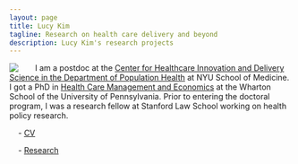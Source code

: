 ```yaml
---
layout: page
title: Lucy Kim
tagline: Research on health care delivery and beyond
description: Lucy Kim's research projects
---
```


<img style="float: left; padding-right: 30px;" src="http://lucy-kim.github.io/profile_mar2016.jpg">

I am a postdoc at the [Center for Healthcare Innovation and Delivery Science in the Department of Population Health](https://med.nyu.edu/chids/home) at NYU School of Medicine. I got a PhD in [Health Care Management and Economics](https://hcmg.wharton.upenn.edu/) at the Wharton School of the University of Pennsylvania. Prior to entering the doctoral program, I was a research fellow at Stanford Law School working on health policy research.

&nbsp;&nbsp;&nbsp;&nbsp;- [CV](https://www.dropbox.com/s/zk7ezft9euff3pp/Kim-cv.pdf?dl=0)

&nbsp;&nbsp;&nbsp;&nbsp;- [Research](pages/research.html)
